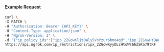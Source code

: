 <!-- Code generated for API Clients. DO NOT EDIT. -->

#### Example Request

```bash
curl \
-X PATCH \
-H "Authorization: Bearer {API_KEY}" \
-H "Content-Type: application/json" \
-H "Ngrok-Version: 2" \
-d '{"ip_policy_ids":["ipp_2ZGowKljt0Wly5VnPzur6bmo4qd","ipp_2ZGowHtBWuag8LAFqyhV2EZS6Ro"]}' \
https://api.ngrok.com/ip_restrictions/ipx_2ZGowKyyDLzHtoWs66ZSKa79tRF
```
